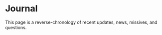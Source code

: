 # Journal

This page is a reverse-chronology of recent updates, news, missives, and questions.

<!--
@marss
title: Ben Christel's Web Journal
description: The changelog / microblog of benchristel.com
link: https://benchristel.com/log.html
language: en-us
webMaster: benchristel@gmail.com (Ben Christel)
managingEditor: benchristel@gmail.com (Ben Christel)
-->

<!--

## Weeknotes, 2024-08-04

### Quotes

> Philosophy is a battle against the bewitchment of our intelligence by means of language.
>
> —Ludwig Wittgenstein

### Wanted

I want a list of cross-platform `font-family` values, using only fonts that ship with operating systems.
E.g. if I want to use a humanist sans-serif typeface on my website, and I don't want my users to have
to download fonts, what are some `font-family` settings that will result in good-looking, consistent
typography across Windows, macOS, Ubuntu, iOS, and Android?

I feel like this is an important resource for anyone who wants to keep their website ultra-lean (as I do).
I also feel like I've seen such a resource within the last few years, but sadly I don't have it bookmarked.
Can anyone in the audience help me out? Send email to benchristel at gmail.com. I'll give you a backlink.

-->
